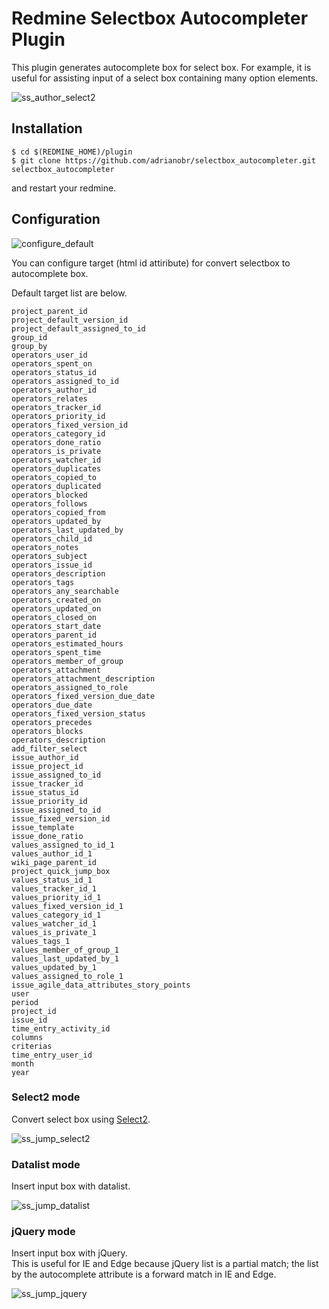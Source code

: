 # Redmine Selectbox Autocompleter Plugin

This plugin generates autocomplete box for select box.
For example, it is useful for assisting input of a select box containing many option elements.

![ss_author_select2](/docs/ss_author_select2.png?raw=true)


## Installation

```
$ cd $(REDMINE_HOME)/plugin
$ git clone https://github.com/adrianobr/selectbox_autocompleter.git selectbox_autocompleter
```

and restart your redmine.

## Configuration

![configure_default](/docs/configure_default.png?raw=true)

You can configure target (html id attiribute) for convert selectbox to autocomplete box.

Default target list are below.

```
project_parent_id
project_default_version_id
project_default_assigned_to_id
group_id
group_by
operators_user_id
operators_spent_on
operators_status_id
operators_assigned_to_id
operators_author_id
operators_relates
operators_tracker_id
operators_priority_id
operators_fixed_version_id
operators_category_id
operators_done_ratio
operators_is_private
operators_watcher_id
operators_duplicates
operators_copied_to
operators_duplicated
operators_blocked
operators_follows
operators_copied_from
operators_updated_by
operators_last_updated_by
operators_child_id
operators_notes
operators_subject
operators_issue_id
operators_description
operators_tags
operators_any_searchable
operators_created_on
operators_updated_on
operators_closed_on
operators_start_date
operators_parent_id
operators_estimated_hours
operators_spent_time
operators_member_of_group
operators_attachment
operators_attachment_description
operators_assigned_to_role
operators_fixed_version_due_date
operators_due_date
operators_fixed_version_status
operators_precedes
operators_blocks
operators_description
add_filter_select
issue_author_id
issue_project_id
issue_assigned_to_id
issue_tracker_id
issue_status_id
issue_priority_id
issue_assigned_to_id
issue_fixed_version_id
issue_template
issue_done_ratio
values_assigned_to_id_1
values_author_id_1
wiki_page_parent_id
project_quick_jump_box
values_status_id_1
values_tracker_id_1
values_priority_id_1
values_fixed_version_id_1
values_category_id_1
values_watcher_id_1
values_is_private_1
values_tags_1
values_member_of_group_1
values_last_updated_by_1
values_updated_by_1
values_assigned_to_role_1
issue_agile_data_attributes_story_points
user
period
project_id
issue_id
time_entry_activity_id
columns
criterias
time_entry_user_id
month
year
```

### Select2 mode

Convert select box using [Select2](https://select2.github.io/).

![ss_jump_select2](/docs/ss_jump_select2.png?raw=true)

### Datalist mode

Insert input box with datalist.

![ss_jump_datalist](/docs/ss_jump_datalist.png?raw=true)

### jQuery mode

Insert input box with jQuery.  
This is useful for IE and Edge because jQuery list is a partial match; the list by the autocomplete attribute is a forward match in IE and Edge.

![ss_jump_jquery](/docs/ss_jump_jquery.png?raw=true)
